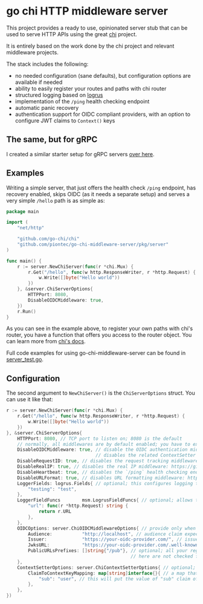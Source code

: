# go chi HTTP middleware server

This project provides a ready to use, opinionated server stub that can be used to serve HTTP APIs using the great [chi](https://github.com/go-chi/chi) project.

It is entirely based on the work done by the chi project and relevant middleware projects.

The stack includes the following:

- no needed configuration (sane defaults), but configuration options are available if needed
- ability to easily register your routes and paths with chi router
- structured logging based on [logrus](https://github.com/sirupsen/logrus)
- implementation of the `/ping` health checking endpoint
- automatic panic recovery
- authentication support for OIDC compliant providers, with an option to configure JWT claims to `Context()` keys

## The same, but for gRPC

I created a similar starter setup for gRPC servers [over here](https://github.com/piontec/grpc-middleware-server).

## Examples

Writing a simple server, that just offers the health check `/ping` endpoint, has recovery enabled, skips OIDC (as it needs a separate setup) and serves a very simple `/hello` path is as simple as:

```go
package main

import (
    "net/http"

    "github.com/go-chi/chi"
    "github.com/piontec/go-chi-middleware-server/pkg/server"
)

func main() {
    r := server.NewChiServer(func(r *chi.Mux) {
        r.Get("/hello", func(w http.ResponseWriter, r *http.Request) {
            w.Write([]byte("Hello world"))
        })
    }, &server.ChiServerOptions{
        HTTPPort: 8080,
        DisableOIDCMiddleware: true,
    })
    r.Run()
}
```

As you can see in the example above, to register your own paths with chi's router, you have a function that offers you access to the router object. You can learn more from [chi's docs](https://github.com/go-chi/chi#router-design).

Full code examples for using go-chi-middleware-server can be found in [server_test.go](./pkg/server/server_test.go).

## Configuration

The second argument to `NewChiServer()` is the `ChiServerOptions` struct. You can use it like that:

```go
r := server.NewChiServer(func(r *chi.Mux) {
    r.Get("/hello", func(w http.ResponseWriter, r *http.Request) {
        w.Write([]byte("Hello world"))
    })
}, &server.ChiServerOptions{
    HTTPPort: 8080, // TCP port to listen on; 8080 is the default
    // normally, all middlewares are by default enabled; you have to explicitly disable them
    DisableOIDCMiddleware: true, // disable the OIDC authentication middleware; disables the
                                 // disables the related ContextSetter as well - see below
    DisableRequestID: true, // disables the request tracking middleware: https://github.com/go-chi/chi#core-middlewares
    DisableRealIP: true, // disables the real IP middleware: https://github.com/go-chi/chi#core-middlewares
    DisableHeartbeat: true, // disables the `/ping` health checking endpoint
    DisableURLFormat: true, // disables URL formatting middleware: https://github.com/go-chi/chi#core-middlewares
    LoggerFields: logrus.Fields{ // optional; this configures logging to include all "key": "value" pairs in each log message
        "testing": "test",
    },
    LoggerFieldFuncs        msm.LogrusFieldFuncs{ // optional; allows to use additional field based on function call in log entries
        "url": func(r *http.Request) string {
            return r.URL
        },
    },
    OIDCOptions: server.ChiOIDCMiddlewareOptions{ // provide only when OIDC middleware is enabled (default setting)
        Audience:           "http://localhost", // audience claim expected in the JWT token
        Issuer:             "https://your-oidc-provider.com/", // issuer claim expected in the JWT token
        JwksURL:            "https://your-oidc-provider.com/.well-known/jwks.json", // URL to the JWKS document of your provider
        PublicURLsPrefixes: []string{"/pub"}, // optional; all your registered paths starting with any of the prefixes listed
                                              // here are not checked for OIDC authentication and available publicly
    },
    ContextSetterOptions: server.ChiContextSetterOptions{ // optional; possible only when OIDC middleware is enabled (default setting)
        ClaimToContextKeyMapping: map[string]interface{}{ // a map that shows which claims should available in request.Context()
            "sub": "user", // this will put the value of "sub" claim of the JWT token into Context() under the "user" key
        },
    },
})
```
